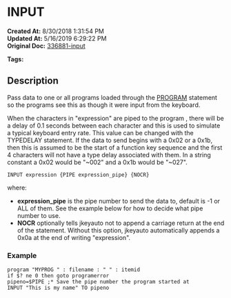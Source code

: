 # INPUT

**Created At:** 8/30/2018 1:31:54 PM  
**Updated At:** 5/16/2019 6:29:22 PM  
**Original Doc:** [336881-input](https://docs.jbase.com/48575-jkeyauto/336881-input)  

**Tags:**
<badge text='program profiling' vertical='middle' />

## Description

Pass data to one or all programs loaded through the [PROGRAM](./../program) statement so the programs see this as though it were input from the keyboard.

When the characters in "expression" are piped to the program , there will be a delay of 0.1 seconds between each character and this is used to simulate a typical keyboard entry rate. This value can be changed with the TYPEDELAY statement. If the data to send begins with a 0x02 or a 0x1b, then this is assumed to be the start of a function key sequence and the first 4 characters will not have a type delay associated with them. In a string constant a 0x02 would be "~002" and a 0x1b would be "~027".



```
INPUT expression {PIPE expression_pipe} {NOCR}
```

where:

- **expression\_pipe** is the pipe number to send the data to, default is -1 or ALL of them. See the example below for how to decide what pipe number to use.
- **NOCR** optionally tells jkeyauto not to append a carriage return at the end of the statement. Without this option, jkeyauto automatically appends a 0x0a at the end of writing "expression".




### Example

```
program "MYPROG " : filename : " " : itemid
if $? ne 0 then goto programerror
pipeno=$PIPE ;* Save the pipe number the program started at
INPUT "This is my name" TO pipeno
```
